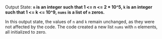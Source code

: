 Output State: **`n` is an integer such that 1 <= n <= 2 * 10^5, `k` is an integer such that 1 <= k <= 10^9, `nums` is a list of `n` zeros.**

In this output state, the values of `n` and `k` remain unchanged, as they were not affected by the code. The code created a new list `nums` with `n` elements, all initialized to zero.